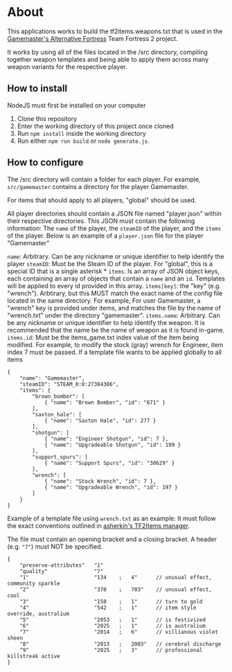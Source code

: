 # About

This applications works to build the tf2items.weapons.txt that is used in the [Gamemaster's Alternative Fortress](https://github.com/mstan/alternative_fortress) Team Fortress 2 project.

It works by using all of the files located in the /src directory, compiling together weapon templates and being able to apply them across many weapon variants for the respective player.


## How to install
NodeJS must first be installed on your computer

1. Clone this repository
1. Enter the working directory of this project once cloned
1. Run `npm install`  inside the working directory
1. Run either `npm run build` or `node generate.js`.

## How to configure

The /src directory will contain a folder for each player. For example, `src/gamemaster` contains a directory for the player Gamemaster. 

For items that should apply to all players, "global" should be used. 

All player directories should contain a JSON file named "player.json" within their respective directories. This JSON must contain the following information: The `name` of the player, the `steamID` of the player, and the `items` of the player. Below is an example of a `player.json` file for the player "Gamemaster"

`name`: Arbitrary. Can be any nickname or unique identifier to help identify the player
`steamID`: Must be the Steam ID of the player. For "global", this is a special ID that is a single asterisk *
`items`: Is an array of JSON object keys, each containing an array of objects that contain a `name` and an `id`. Templates will be applied to every id provided in this array.
	`items[key]`: the "key" (e.g. "wrench"). Arbtirary, but this MUST match the exact name of the config file located in the same directory. For example, For user Gamemaster, a "wrench" key is provided under items, and matches the file by the name of "wrench.txt" under the directory "gamemaster".
	`items.name`: Arbitrary. Can be any nickname or unique identifier to help identify the weapon. It is recommended that the name be the name of weapon as it is found in-game.
	`items.id`: Must be the items_game.txt index value of the item being modified. For example, to modify the stock (gray) wrench for Engineer, item index 7 must be passed. If a template file wants to be applied globally to all items 

```
{
	"name": "Gamemaster", 
	"steamID": "STEAM_0:0:27384306",
	"items": {
		"brown_bomber": [
			{ "name": "Brown Bomber", "id": "671" }
		],
		"saxton_hale": [
			{ "name": "Saxton Hale", "id": 277 }
		],
		"shotgun": [
			{ "name": "Engineer Shotgun", "id": 7 },
			{ "name": "Upgradeable Shotgun", "id": 199 }
		],
		"support_spurs": [
			{ "name": "Support Spurs", "id": "30629" }
		],
		"wrench": [
			{ "name": "Stock Wrench", "id": 7 },
			{ "name": "Upgradeable Wrench", "id": 197 }
		]
	} 
}
```

Example of a template file using `wrench.txt` as an example:
It must follow the exact conventions outlined in [asherkin's TF2Items manager](https://github.com/asherkin/TF2Items/blob/master/tf2items.weapons.example.txt).

The file must contain an opening bracket and a closing bracket. A header (e.g. `"7"`) must NOT be specified.

```
{
    "preserve-attributes"   "1"
    "quality"               "7"
    "1"                     "134    ;   4"      // unusual effect, community sparkle
    "2"                     "370    ;   703"    // unusual effect, cool
    "3"                     "150    ;   1"      // turn to gold
    "4"                     "542    ;   1"      // item style override, australium
    "5"                     "2053   ;   1"      // is festivized
    "6"                     "2025   ;   1"      // is australium
    "7"                     "2014   ;   6"      // villianous violet sheen
    "8"                     "2013   ;   2003"   // cerebral discharge 
    "9"                     "2025   ;   3"      // professional killstreak active
}
```